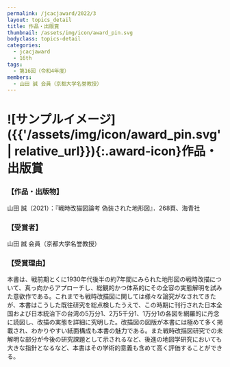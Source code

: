 ```yaml
---
permalink: /jcacjaward/2022/3
layout: topics_detail
title: 作品・出版賞
thumbnail: /assets/img/icon/award_pin.svg
bodyclass: topics-detail
categories:
  - jcacjaward
  - 16th
tags:
  - 第16回（令和4年度）
members:
  - 山田 誠 会員（京都大学名誉教授）
---
```


# ![サンプルイメージ]({{'/assets/img/icon/award_pin.svg' | relative_url}}){:.award-icon}作品・出版賞

### 【作品・出版物】

山田 誠（2021）：『戦時改猫図論考 偽装された地形図』．268頁、海青社

### 【受賞者】

山田 誠 会員（京都大学名誉教授）

### 【受賞理由】

本書は、戦前期とくに1930年代後半の約7年間にみられた地形図の戦時改描について、真っ向からアプローチし、総観的かつ体系的にその全容の実態解明を試みた意欲作である。これまでも戦時改描図に関しては様々な論究がなされてきたが、本書はこうした既往研究を総点検したうえで、この時期に刊行された日本全国および日本統治下の台湾の5万分1、2万5千分1、1万分1の各図を網羅的に丹念に読図し、改描の実態を詳細に究明した。改描図の図版が本書には極めて多く掲載され、わかりやすい紙面構成も本書の魅力である。また戦時改描図研究での未解明な部分が今後の研究課題として示されるなど、後進の地図学研究においても大きな指針となるなど、本書はその学術的意義も含めて高く評価することができる。

